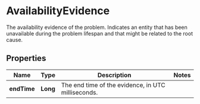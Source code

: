 

# AvailabilityEvidence

The availability evidence of the problem.   Indicates an entity that has been unavailable during the problem lifespan and that might be related to the root cause.

## Properties

| Name | Type | Description | Notes |
|------------ | ------------- | ------------- | -------------|
|**endTime** | **Long** | The end time of the evidence, in UTC milliseconds. |  |



